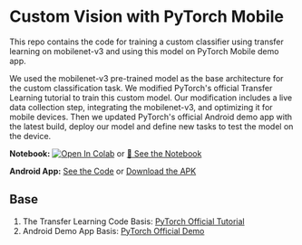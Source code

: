 # Custom Vision with PyTorch Mobile

This repo contains the code for training a custom classifier using transfer learning on mobilenet-v3 and using this model on PyTorch Mobile demo app.

We used the mobilenet-v3 pre-trained model as the base architecture for the custom classification task. We modified PyTorch's official Transfer Learning tutorial to train this custom model. Our modification includes a live data collection step, integrating the mobilenet-v3, and optimizing it for mobile devices. Then we updated PyTorch's official Android demo app with the latest build, deploy our model and define new tasks to test the model on the device.

**Notebook:** [![Open In Colab](https://colab.research.google.com/assets/colab-badge.svg)](https://colab.research.google.com/drive/1AQWCBXmhccr4TbpYDXcLQhtG_JXQlawj?usp=sharing) or [📓 See the Notebook](./torch_transfer_learning_mobilenet3.ipynb)

**Android App:** [See the Code](./PyTorchDemoApp/) or [Download the APK]()


## Base

1. The Transfer Learning Code Basis: [PyTorch Official Tutorial](https://pytorch.org/tutorials/beginner/transfer_learning_tutorial.html)
2. Android Demo App Basis: [PyTorch Official Demo](https://github.com/pytorch/android-demo-app/tree/master/PyTorchDemoApp)

